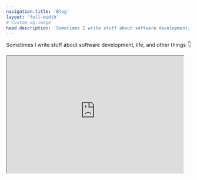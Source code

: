```yaml
---
navigation.title: 'Blog'
layout: 'full-width'
# Custom og:image
head.description: 'Sometimes I write stuff about software development, life, and other things.'
---
```


<p style="text-align: center;">Sometimes I write stuff about software development, life, and other things 👇</p>

<iframe src="https://jessebellingham.substack.com/embed" width="480" height="320" style="margin: 0 auto;" scrolling="no"></iframe>

